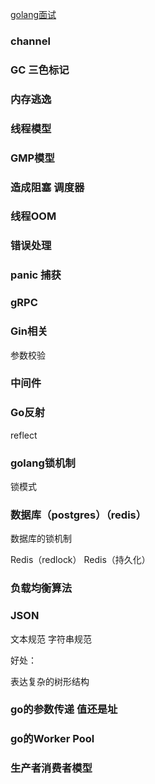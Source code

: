 
[golang面试](https://golangguide.top/golang/)

### channel


### GC 三色标记

### 内存逃逸

### 线程模型

### GMP模型

### 造成阻塞 调度器

### 线程OOM

### 错误处理

### panic 捕获

### gRPC

### Gin相关

参数校验

### 中间件





### Go反射

reflect 

### golang锁机制

锁模式 

### 数据库（postgres）（redis）

数据库的锁机制

Redis（redlock）
Redis（持久化）



### 负载均衡算法


### JSON 
文本规范 字符串规范

好处：

表达复杂的树形结构


### go的参数传递 值还是址


### go的Worker Pool


### 生产者消费者模型


